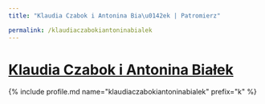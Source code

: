 ```yaml
---
title: "Klaudia Czabok i Antonina Bia\u0142ek | Patromierz"

permalink: /klaudiaczabokiantoninabialek
---
```


# [Klaudia Czabok i Antonina Białek](https://patronite.pl/klaudiaczabokiantoninabialek)

{% include profile.md name="klaudiaczabokiantoninabialek" prefix="k" %}
